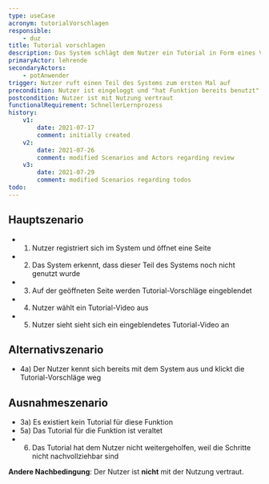 ```yaml
---
type: useCase
acronym: tutorialVorschlagen
responsible: 
    - duz
title: Tutorial vorschlagen
description: Das System schlägt dem Nutzer ein Tutorial in Form eines Videos vor
primaryActor: lehrende
secondaryActors:
    - potAnwender
trigger: Nutzer ruft einen Teil des Systems zum ersten Mal auf
precondition: Nutzer ist eingeloggt und "hat Funktion bereits benutzt" flag steht auf "nein"
postcondition: Nutzer ist mit Nutzung vertraut
functionalRequirement: SchnellerLernprozess
history:
    v1:
        date: 2021-07-17
        comment: initially created
    v2:
        date: 2021-07-26
        comment: modified Scenarios and Actors regarding review
    v3:
        date: 2021-07-29
        comment: modified Scenarios regarding todos
todo: 
---
```



## Hauptszenario

* 1) Nutzer registriert sich im System und öffnet eine Seite
* 2) Das System erkennt, dass dieser Teil des Systems noch nicht genutzt wurde
* 3) Auf der geöffneten Seite werden Tutorial-Vorschläge eingeblendet
* 4) Nutzer wählt ein Tutorial-Video aus
* 5) Nutzer sieht sieht sich ein eingeblendetes Tutorial-Video an

## Alternativszenario

* 4a) Der Nutzer kennt sich bereits mit dem System aus und klickt die Tutorial-Vorschläge weg

## Ausnahmeszenario 

* 3a) Es existiert kein Tutorial für diese Funktion
* 5a) Das Tutorial für die Funktion ist veraltet
* 6) Das Tutorial hat dem Nutzer nicht weitergeholfen, weil die Schritte nicht nachvollziehbar sind

**Andere Nachbedingung**: Der Nutzer ist **nicht** mit der Nutzung vertraut.